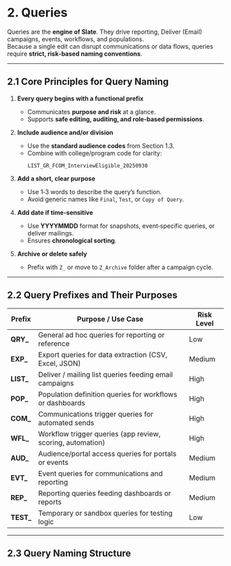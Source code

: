 # 2. Queries

Queries are the **engine of Slate**. They drive reporting, Deliver (Email) campaigns, events, workflows, and populations.  
Because a single edit can disrupt communications or data flows, queries require **strict, risk‑based naming conventions**.

---
## 2.1 Core Principles for Query Naming

1. **Every query begins with a functional prefix**  
   - Communicates **purpose and risk** at a glance.  
   - Supports **safe editing, auditing, and role‑based permissions**.

2. **Include audience and/or division**  
   - Use the **standard audience codes** from Section 1.3.  
   - Combine with college/program code for clarity:  
     ```
     LIST_GR_FCOM_InterviewEligible_20250930
     ```

3. **Add a short, clear purpose**  
   - Use 1‑3 words to describe the query’s function.  
   - Avoid generic names like `Final`, `Test`, or `Copy of Query`.

4. **Add date if time‑sensitive**  
   - Use **YYYYMMDD** format for snapshots, event‑specific queries, or deliver mailings.  
   - Ensures **chronological sorting**.

5. **Archive or delete safely**  
   - Prefix with `Z_` or move to `Z_Archive` folder after a campaign cycle.

---
## 2.2 Query Prefixes and Their Purposes

| **Prefix** | **Purpose / Use Case**                                   | **Risk Level** |
|-----------|-----------------------------------------------------------|----------------|
| **QRY_**  | General ad hoc queries for reporting or reference          | Low            |
| **EXP_**  | Export queries for data extraction (CSV, Excel, JSON)      | Medium         |
| **LIST_** | Deliver / mailing list queries feeding email campaigns     | High           |
| **POP_**  | Population definition queries for workflows or dashboards  | High           |
| **COM_**  | Communications trigger queries for automated sends         | High           |
| **WFL_**  | Workflow trigger queries (app review, scoring, automation) | High           |
| **AUD_**  | Audience/portal access queries for portals or events       | Medium         |
| **EVT_**  | Event queries for communications and reporting             | Medium         |
| **REP_**  | Reporting queries feeding dashboards or reports            | Medium         |
| **TEST_** | Temporary or sandbox queries for testing logic             | Low            |

---

## 2.3 Query Naming Structure
